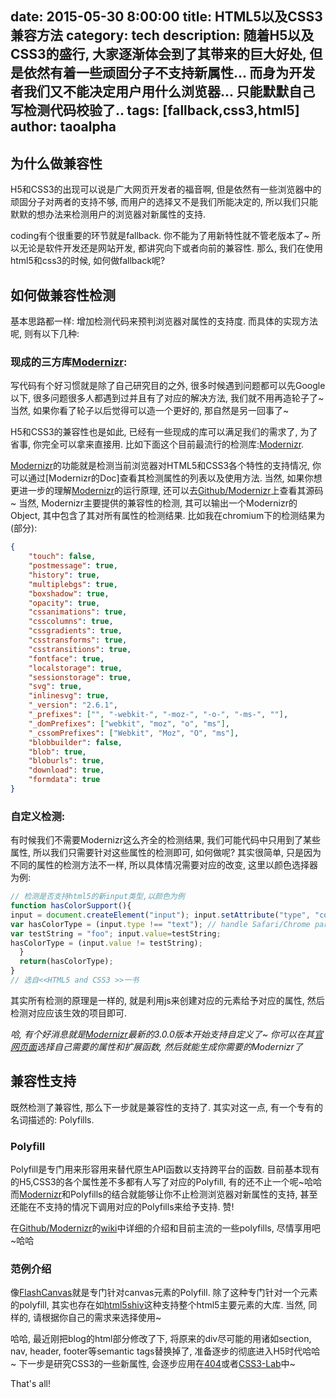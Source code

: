 date: 2015-05-30 8:00:00
title: HTML5以及CSS3兼容方法
category: tech 
description: 随着H5以及CSS3的盛行, 大家逐渐体会到了其带来的巨大好处, 但是依然有着一些顽固分子不支持新属性... 而身为开发者我们又不能决定用户用什么浏览器... 只能默默自己写检测代码校验了..
tags: [fallback,css3,html5] 
author: taoalpha
---

## 为什么做兼容性

H5和CSS3的出现可以说是广大网页开发者的福音啊, 但是依然有一些浏览器中的顽固分子对两者的支持不够, 而用户的选择又不是我们所能决定的, 所以我们只能默默的想办法来检测用户的浏览器对新属性的支持.

coding有个很重要的环节就是fallback. 你不能为了用新特性就不管老版本了~ 所以无论是软件开发还是网站开发, 都讲究向下或者向前的兼容性. 那么, 我们在使用html5和css3的时候, 如何做fallback呢?

## 如何做兼容性检测

基本思路都一样: 增加检测代码来预判浏览器对属性的支持度. 而具体的实现方法呢, 则有以下几种:

### 现成的三方库[Modernizr]:

  写代码有个好习惯就是除了自己研究目的之外, 很多时候遇到问题都可以先Google以下, 很多问题很多人都遇到过并且有了对应的解决方法, 我们就不用再造轮子了~ 当然, 如果你看了轮子以后觉得可以造一个更好的, 那自然是另一回事了~

  H5和CSS3的兼容性也是如此, 已经有一些现成的库可以满足我们的需求了, 为了省事, 你完全可以拿来直接用. 比如下面这个目前最流行的检测库:[Modernizr].

  [Modernizr]的功能就是检测当前浏览器对HTML5和CSS3各个特性的支持情况, 你可以通过[Modernizr的Doc]查看其检测属性的列表以及使用方法. 当然, 如果你想更进一步的理解[Modernizr]的运行原理, 还可以去[Github/Modernizr]上查看其源码~ 当然, Modernizr主要提供的兼容性的检测, 其可以输出一个Modernizr的Object, 其中包含了其对所有属性的检测结果. 比如我在chromium下的检测结果为(部分):

``` json
{
    "touch": false,
    "postmessage": true,
    "history": true,
    "multiplebgs": true,
    "boxshadow": true,
    "opacity": true,
    "cssanimations": true,
    "csscolumns": true,
    "cssgradients": true,
    "csstransforms": true,
    "csstransitions": true,
    "fontface": true,
    "localstorage": true,
    "sessionstorage": true,
    "svg": true,
    "inlinesvg": true,
    "_version": "2.6.1",
    "_prefixes": ["", "-webkit-", "-moz-", "-o-", "-ms-", ""],
    "_domPrefixes": ["webkit", "moz", "o", "ms"],
    "_cssomPrefixes": ["Webkit", "Moz", "O", "ms"],
    "blobbuilder": false,
    "blob": true,
    "bloburls": true,
    "download": true,
    "formdata": true
}
```

### 自定义检测:

  有时候我们不需要Modernizr这么齐全的检测结果, 我们可能代码中只用到了某些属性, 所以我们只需要针对这些属性的检测即可, 如何做呢? 其实很简单, 只是因为不同的属性的检测方法不一样, 所以具体情况需要对应的改变, 这里以颜色选择器为例:

``` javascript
// 检测是否支持html5的新input类型,以颜色为例
function hasColorSupport(){
input = document.createElement("input"); input.setAttribute("type", "color");
var hasColorType = (input.type !== "text"); // handle Safari/Chrome partial implementation if(hasColorType){
var testString = "foo"; input.value=testString;
hasColorType = (input.value != testString);
  }
  return(hasColorType);
}
// 选自<<HTML5 and CSS3 >>一书

```

其实所有检测的原理是一样的, 就是利用js来创建对应的元素给予对应的属性, 然后检测对应应该生效的项目即可.

_哈, 有个好消息就是[Modernizr]最新的3.0.0版本开始支持自定义了~ 你可以在其[官网页面](http://v3.modernizr.com/download/)选择自己需要的属性和扩展函数, 然后就能生成你需要的Modernizr了_

## 兼容性支持

  既然检测了兼容性, 那么下一步就是兼容性的支持了. 其实对这一点, 有一个专有的名词描述的: Polyfills.

### Polyfill

  Polyfill是专门用来形容用来替代原生API函数以支持跨平台的函数. 目前基本现有的H5,CSS3的各个属性差不多都有人写了对应的Polyfill, 有的还不止一个呢~哈哈 而[Modernizr]和Polyfills的结合就能够让你不止检测浏览器对新属性的支持, 甚至还能在不支持的情况下调用对应的Polyfills来给予支持. 赞!

  在[Github/Modernizr]的[wiki](https://github.com/Modernizr/Modernizr/wiki/HTML5-Cross-browser-Polyfills)中详细的介绍和目前主流的一些polyfills, 尽情享用吧~哈哈

### 范例介绍

  像[FlashCanvas](http://flashcanvas.net/)就是专门针对canvas元素的Polyfill. 除了这种专门针对一个元素的polyfill, 其实也存在如[html5shiv](https://github.com/afarkas/html5shiv)这种支持整个html5主要元素的大库. 当然, 同样的, 请根据你自己的需求来选择使用~


哈哈, 最近刚把blog的html部分修改了下, 将原来的div尽可能的用诸如section, nav, header, footer等semantic tags替换掉了, 准备逐步的彻底进入H5时代哈哈~ 下一步是研究CSS3的一些新属性, 会逐步应用在[404](/blog/404)或者[CSS3-Lab](/blog/css3lab)中~

That's all!

[Modernizr]: http://modernizr.com/ "Modernizr Homepage"
[Github/Modernizr]: https://github.com/Modernizr/Modernizr "Modernizr Github Page"
